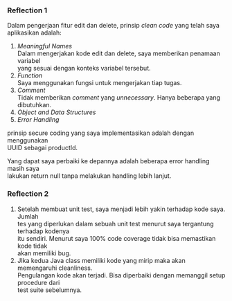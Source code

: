 ### Reflection 1
Dalam pengerjaan fitur edit dan delete, prinsip _clean code_ yang telah saya <br>
aplikasikan adalah: <br>
1. _Meaningful Names_ <br>
Dalam mengerjakan kode edit dan delete, saya memberikan penamaan variabel <br>
yang sesuai dengan konteks variabel tersebut.
2. _Function_ <br>
Saya menggunakan fungsi untuk mengerjakan tiap tugas.
3. _Comment_ <br>
Tidak memberikan _comment_ yang _unnecessary_. Hanya beberapa yang dibutuhkan.
4. _Object and Data Structures_
5. _Error Handling_

prinsip secure coding yang saya implementasikan adalah dengan menggunakan <br>
UUID sebagai productId.

Yang dapat saya perbaiki ke depannya adalah beberapa error handling masih saya <br>
lakukan return null tanpa melakukan handling lebih lanjut.

### Reflection 2
1. Setelah membuat unit test, saya menjadi lebih yakin terhadap kode saya. Jumlah <br>
tes yang diperlukan dalam sebuah unit test menurut saya tergantung terhadap kodenya <br>
itu sendiri. Menurut saya 100% code coverage tidak bisa memastikan kode tidak <br> 
akan memiliki bug.
2. JIka kedua Java class memiliki kode yang mirip maka akan memengaruhi cleanliness. <br>
Pengulangan kode akan terjadi. Bisa diperbaiki dengan memanggil setup procedure dari <br>
test suite sebelumnya.